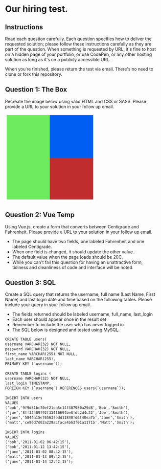 # Our hiring test.

## Instructions

Read each question carefully.  Each question specifies how to deliver the
requested solution; please follow these instructions carefully as they are
part of the question.  When something is requested by URL, it's fine to host
on a hidden page of your portfolio, or use CodePen, or any other hosting solution
as long as it's on a publicly accessible URL.

When you're finished, please return the test via email.  There's no need to
clone or fork this repository.

## Question 1: The Box
Recreate the image below using valid HTML and CSS or SASS. Please provide a URL
to your solution in your follow up email.

![boxtest](box.png)

## Question 2: Vue Temp
Using Vue.js, create a form that converts between Centigrade and Fahrenheit.
Please provide a URL to your solution in your follow up email.

- The page should have two fields, one labeled Fahrenheit and one labeled Centigrade.
- When one field is changed, it should update the other value.
- The default value when the page loads should be 20C.
- While you can't fail this question for having an unattractive form, tidiness and cleanliness of code and interface will be noted.


## Question 3: SQL
Create a SQL query that returns the username, full name (Last Name, First Name)
and last login date and time based on the following tables. Please include your
query in your follow up email.

- The fields returned should be labeled username, full_name, last_login
- Each user should appear once in the result set
- Remember to include the user who has never logged in.
- The SQL below is designed and tested using MySQL.

```
CREATE TABLE users(
username VARCHAR(32) NOT NULL,
password VARCHAR(32) NOT NULL,
first_name VARCHAR(255) NOT NULL,
last_name VARCHAR(255),
PRIMARY KEY (`username`));

CREATE TABLE logins (
username VARCHAR(32) NOT NULL,
last_login TIMESTAMP,
FOREIGN KEY (`username`) REFERENCES users(`username`));

INSERT INTO users
VALUES
('bob','9f9d51bc70ef21ca5c14f307980a29d8','Bob','Smith'),
('joe','8ff32489f92f33416694be8fdc2d4c22','Joe','Smith'),
('jane','5844a15e76563fedd11840fd6f40ea7b','Jane','Smith'),
('matt','ce86d7d02a229acfaca4b63f01a1171b','Matt','Smith');

INSERT INTO logins
VALUES
('bob','2011-01-02 06:42:15'),
('bob','2011-01-12 13:42:15'),
('jane','2011-01-02 08:42:15'),
('matt','2011-01-13 09:42:15'),
('jane','2011-01-14 12:42:15');

  ```
